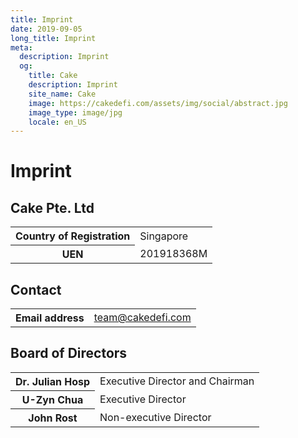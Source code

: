 ```yaml
---
title: Imprint
date: 2019-09-05
long_title: Imprint
meta:
  description: Imprint
  og:
    title: Cake
    description: Imprint
    site_name: Cake
    image: https://cakedefi.com/assets/img/social/abstract.jpg
    image_type: image/jpg
    locale: en_US
---
```


# Imprint

## Cake Pte. Ltd

<table>
  <tr>
    <th>Country of Registration</th>
    <td>Singapore</td>
  </tr>
  <tr>
    <th>UEN</th>
    <td>201918368M</td>
  </tr>
</table>

## Contact

<table>
  <tr>
    <th>Email address</th>
    <td><a href="mailtto:team@cakedefi.com">team@cakedefi.com</a></td>
  </tr>
</table>

## Board of Directors

<table>
  <tr>
    <th>Dr. Julian Hosp</th>
    <td>Executive Director and Chairman</td>
  </tr>
  <tr>
    <th>U-Zyn Chua</th>
    <td>Executive Director</td>
  </tr>
  <tr>
    <th>John Rost</th>
    <td>Non-executive Director</td>
  </tr>
</table>
